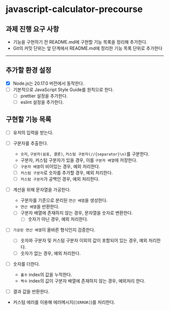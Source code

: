 # javascript-calculator-precourse

## 과제 진행 요구 사항

- 기능을 구현하기 전 README.md에 구현할 기능 목록을 정리해 추가한다.
- Git의 커밋 단위는 앞 단계에서 README.md에 정리한 기능 목록 단위로 추가한다

---

## 추가할 환경 설정

- [x] Node.js는 20.17.0 버전에서 동작한다.
- [ ] 기본적으로 JavaScript Style Guide를 원칙으로 한다.
  - [ ] prettier 설정을 추가한다.
  - [ ] eslint 설정을 추가한다.

## 구현할 기능 목록

- [ ] 유저의 입력을 받는다.

- [ ] 구분자를 추출한다.

  - `숫자`, `구분자(쉼표, 콜론)`, `커스텀 구분자(//{separator}\n)`를 구분한다.
  - 구분자, 커스텀 구분자가 있을 경우, 이를 `구분자 배열`에 저장한다.
  - [ ] `구분자 배열`이 비어있는 경우, 예외 처리한다.
  - [ ] `커스텀 구분자`로 숫자를 추가할 경우, 예외 처리한다.
  - [ ] `커스텀 구분자`가 공백인 경우, 예외 처리한다.

- [ ] 계산을 위해 문자열을 가공한다.

  - 구분자를 기준으로 분리된 `연산 배열`을 생성한다.
  - `연산 배열`을 반환한다.
  - [ ] 구분자 배열에 존재하지 않는 경우, 문자열을 숫자로 변환한다.
    - [ ] 숫자가 아닌 경우, 예외 처리한다.

- [ ] `가공된 연산 배열`이 올바른 형식인지 검증한다.

  - [ ] 숫자와 구분자 및 커스텀 구분자 이외의 값이 포함되어 있는 경우, 예외 처리한다.
  - [ ] 숫자가 없는 경우, 예외 처리한다.

- [ ] 숫자를 더한다.

  - `홀수` index의 값을 누적한다.
  - `짝수` index의 값이 구분자 배열에 존재하지 않는 경우, 예외처리 한다.

- [ ] 결과 값을 반환한다.

- 커스텀 에러를 이용해 에러메시지(`[ERROR]`)를 처리한다.
